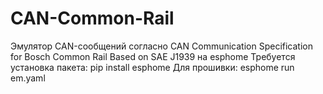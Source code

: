 # CAN-Common-Rail
Эмулятор CAN-сообщений согласно CAN Communication Specification for Bosch Common Rail Based on SAE J1939 на esphome
Требуется установка пакета: pip install esphome
Для прошивки: esphome run em.yaml

